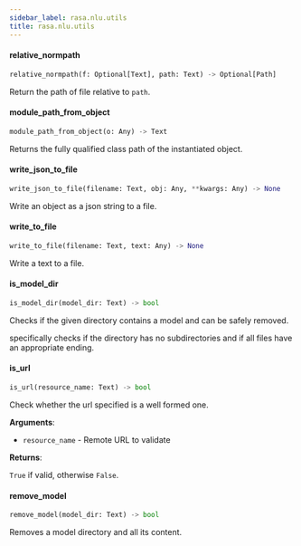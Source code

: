 ```yaml
---
sidebar_label: rasa.nlu.utils
title: rasa.nlu.utils
---
```


#### relative\_normpath

```python
relative_normpath(f: Optional[Text], path: Text) -> Optional[Path]
```

Return the path of file relative to `path`.

#### module\_path\_from\_object

```python
module_path_from_object(o: Any) -> Text
```

Returns the fully qualified class path of the instantiated object.

#### write\_json\_to\_file

```python
write_json_to_file(filename: Text, obj: Any, **kwargs: Any) -> None
```

Write an object as a json string to a file.

#### write\_to\_file

```python
write_to_file(filename: Text, text: Any) -> None
```

Write a text to a file.

#### is\_model\_dir

```python
is_model_dir(model_dir: Text) -> bool
```

Checks if the given directory contains a model and can be safely removed.

specifically checks if the directory has no subdirectories and
if all files have an appropriate ending.

#### is\_url

```python
is_url(resource_name: Text) -> bool
```

Check whether the url specified is a well formed one.

**Arguments**:

- `resource_name` - Remote URL to validate
  

**Returns**:

  `True` if valid, otherwise `False`.

#### remove\_model

```python
remove_model(model_dir: Text) -> bool
```

Removes a model directory and all its content.


